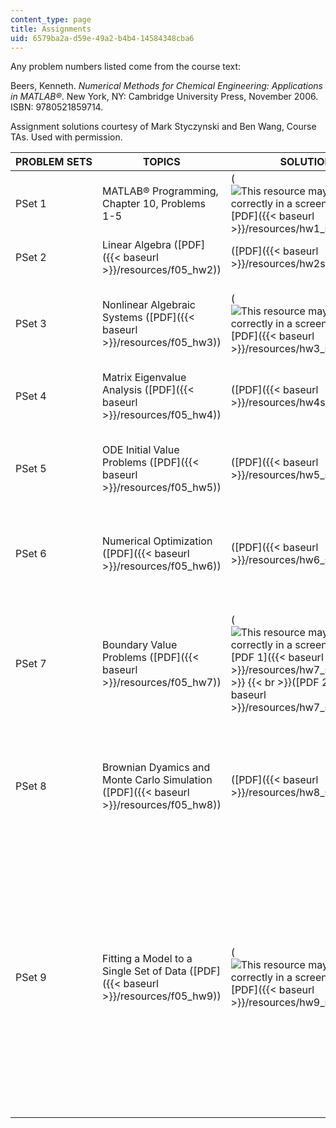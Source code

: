 ```yaml
---
content_type: page
title: Assignments
uid: 6579ba2a-d59e-49a2-b4b4-14584348cba6
---
```


Any problem numbers listed come from the course text:

Beers, Kenneth. _Numerical Methods for Chemical Engineering: Applications in MATLAB®_. New York, NY: Cambridge University Press, November 2006. ISBN: 9780521859714.

Assignment solutions courtesy of Mark Styczynski and Ben Wang, Course TAs. Used with permission.

| PROBLEM SETS | TOPICS | SOLUTIONS | RELATED FILES |
| --- | --- | --- | --- |
| PSet 1 | MATLAB® Programming, Chapter 10, Problems 1-5 | (![This resource may not render correctly in a screen reader.](/images/inacessible.gif)[PDF]({{< baseurl >}}/resources/hw1_soln)) | &nbsp; |
| PSet 2 | Linear Algebra ([PDF]({{< baseurl >}}/resources/f05_hw2)) | ([PDF]({{< baseurl >}}/resources/hw2soln_grading)) | sep\_system\_example.m ([M](/courses/chemical-engineering/10-34-numerical-methods-applied-to-chemical-engineering-fall-2005/assignments/sep_system_example.m)), simple\_1D\_flow.m ([M](/courses/chemical-engineering/10-34-numerical-methods-applied-to-chemical-engineering-fall-2005/assignments/simple_1D_flow.m)) |
| PSet 3 | Nonlinear Algebraic Systems ([PDF]({{< baseurl >}}/resources/f05_hw3)) | (![This resource may not render correctly in a screen reader.](/images/inacessible.gif)[PDF]({{< baseurl >}}/resources/hw3_soln_rev)) | calc\_f\_ex1.m ([M](/courses/chemical-engineering/10-34-numerical-methods-applied-to-chemical-engineering-fall-2005/assignments/calc_f_ex1.m)), CSTR\_2D\_NAE.m ([M](/courses/chemical-engineering/10-34-numerical-methods-applied-to-chemical-engineering-fall-2005/assignments/CSTR_2D_NAE.m)), CSTR\_SS\_ex1.m ([M](/courses/chemical-engineering/10-34-numerical-methods-applied-to-chemical-engineering-fall-2005/assignments/CSTR_SS_ex1.m)), Newton\_2D\_test.m ([M](/courses/chemical-engineering/10-34-numerical-methods-applied-to-chemical-engineering-fall-2005/assignments/Newton_2D_test.m)), polycond\_CSTR.m ([M](/courses/chemical-engineering/10-34-numerical-methods-applied-to-chemical-engineering-fall-2005/assignments/polycond_CSTR.m)), polymer\_flow\_1D.m ([M](/courses/chemical-engineering/10-34-numerical-methods-applied-to-chemical-engineering-fall-2005/assignments/polymer_flow_1D.m)), reduced\_Newton.m ([M](/courses/chemical-engineering/10-34-numerical-methods-applied-to-chemical-engineering-fall-2005/assignments/reduced_Newton.m)), search\_bifurcation.m ([M](/courses/chemical-engineering/10-34-numerical-methods-applied-to-chemical-engineering-fall-2005/assignments/search_bifurcation.m)) |
| PSet 4 | Matrix Eigenvalue Analysis ([PDF]({{< baseurl >}}/resources/f05_hw4)) | ([PDF]({{< baseurl >}}/resources/hw4soln)) | animate\_2D\_vib.m ([M](/courses/chemical-engineering/10-34-numerical-methods-applied-to-chemical-engineering-fall-2005/assignments/animate_2D_vib.m)), lattice\_2D\_vib.m ([M](/courses/chemical-engineering/10-34-numerical-methods-applied-to-chemical-engineering-fall-2005/assignments/lattice_2D_vib.m)), quantum\_1D.m ([M](/courses/chemical-engineering/10-34-numerical-methods-applied-to-chemical-engineering-fall-2005/assignments/quantum_1D.m)), test\_Gershgorin.m ([M](/courses/chemical-engineering/10-34-numerical-methods-applied-to-chemical-engineering-fall-2005/assignments/test_Gershgorin.m)) |
| PSet 5 | ODE Initial Value Problems ([PDF]({{< baseurl >}}/resources/f05_hw5)) | ([PDF]({{< baseurl >}}/resources/hw5_soln)) | arclength\_continuation.m ([M](/courses/chemical-engineering/10-34-numerical-methods-applied-to-chemical-engineering-fall-2005/assignments/arclength_continuation.m)), fit\_enzyme\_batch\_sim1.m ([M](/courses/chemical-engineering/10-34-numerical-methods-applied-to-chemical-engineering-fall-2005/assignments/fit_enzyme_batch_sim1.m)), generate\_phase\_plots\_ex.m ([M](/courses/chemical-engineering/10-34-numerical-methods-applied-to-chemical-engineering-fall-2005/assignments/generate_phase_plots_ex.m)), hermite\_ex.m ([M](/courses/chemical-engineering/10-34-numerical-methods-applied-to-chemical-engineering-fall-2005/assignments/hermite_ex.m)), nonisothermal\_CSTR\_calc\_f.m ([M](/courses/chemical-engineering/10-34-numerical-methods-applied-to-chemical-engineering-fall-2005/assignments/nonisothermal_CSTR_calc_f.m)), nonisothermal\_CSTR\_Da\_scan.m ([M](/courses/chemical-engineering/10-34-numerical-methods-applied-to-chemical-engineering-fall-2005/assignments/nonisothermal_CSTR_Da_scan.m)), PBR\_DAE\_sim.m ([M](/courses/chemical-engineering/10-34-numerical-methods-applied-to-chemical-engineering-fall-2005/assignments/PBR_DAE_sim.m)), QSSA\_ex.m ([M](/courses/chemical-engineering/10-34-numerical-methods-applied-to-chemical-engineering-fall-2005/assignments/QSSA_ex.m)) |
| PSet 6 | Numerical Optimization ([PDF]({{< baseurl >}}/resources/f05_hw6)) | ([PDF]({{< baseurl >}}/resources/hw6_soln)) | control\_1D\_HJB.m ([M](/courses/chemical-engineering/10-34-numerical-methods-applied-to-chemical-engineering-fall-2005/assignments/control_1D_HJB.m)), ellipse\_min.m ([M](/courses/chemical-engineering/10-34-numerical-methods-applied-to-chemical-engineering-fall-2005/assignments/ellipse_min.m)), gradient\_minimizer.m ([M](/courses/chemical-engineering/10-34-numerical-methods-applied-to-chemical-engineering-fall-2005/assignments/gradient_minimizer.m)), optimal\_control.m ([M](/courses/chemical-engineering/10-34-numerical-methods-applied-to-chemical-engineering-fall-2005/assignments/optimal_control.m)), optimal\_design\_CSTR.m ([M](/courses/chemical-engineering/10-34-numerical-methods-applied-to-chemical-engineering-fall-2005/assignments/optimal_design_CSTR.m)), simple\_cost\_func.m ([M](/courses/chemical-engineering/10-34-numerical-methods-applied-to-chemical-engineering-fall-2005/assignments/simple_cost_func.m)), test\_optimal\_control.m ([M](/courses/chemical-engineering/10-34-numerical-methods-applied-to-chemical-engineering-fall-2005/assignments/test_optimal_control.m)) |
| PSet 7 | Boundary Value Problems ([PDF]({{< baseurl >}}/resources/f05_hw7)) | (![This resource may not render correctly in a screen reader.](/images/inacessible.gif)[PDF 1]({{< baseurl >}}/resources/hw7_soln))  {{< br >}}  {{< br >}}([PDF 2]({{< baseurl >}}/resources/hw7_soln_part2)) | BVP\_2D\_Poisson\_FD.m ([M](/courses/chemical-engineering/10-34-numerical-methods-applied-to-chemical-engineering-fall-2005/assignments/BVP_2D_Poisson_FD.m)), BVP\_2D\_Poisson\_FD\_cg.m ([M](/courses/chemical-engineering/10-34-numerical-methods-applied-to-chemical-engineering-fall-2005/assignments/BVP_2D_Poisson_FD_cg.m)), BVP\_field\_Jpattern.m ([M](/courses/chemical-engineering/10-34-numerical-methods-applied-to-chemical-engineering-fall-2005/assignments/BVP_field_Jpattern.m)), catalyst\_nonisothermal\_scan.m ([M](/courses/chemical-engineering/10-34-numerical-methods-applied-to-chemical-engineering-fall-2005/assignments/catalyst_nonisothermal_scan.m)), cholinc\_pcg\_test.m ([M](/courses/chemical-engineering/10-34-numerical-methods-applied-to-chemical-engineering-fall-2005/assignments/cholinc_pcg_test.m)), f\_2D\_uniform.m ([M](/courses/chemical-engineering/10-34-numerical-methods-applied-to-chemical-engineering-fall-2005/assignments/f_2D_uniform.m)), pde\_ex1.m ([M](/courses/chemical-engineering/10-34-numerical-methods-applied-to-chemical-engineering-fall-2005/assignments/pde_ex1.m)), pde\_ex1\_bound.m ([M](/courses/chemical-engineering/10-34-numerical-methods-applied-to-chemical-engineering-fall-2005/assignments/pde_ex1_bound.m)), polygon1\_geom.m ([M](/courses/chemical-engineering/10-34-numerical-methods-applied-to-chemical-engineering-fall-2005/assignments/polygon1_geom.m)), stove\_top\_3D\_FD.m ([M](/courses/chemical-engineering/10-34-numerical-methods-applied-to-chemical-engineering-fall-2005/assignments/stove_top_3D_FD.m)), tubular\_reactor\_2rxn\_dyn\_sim.m ([M](/courses/chemical-engineering/10-34-numerical-methods-applied-to-chemical-engineering-fall-2005/assignments/tubular_reactor_2rxn_dyn_sim.m)), tubular\_reactor\_2rxn\_SS.m ([M](/courses/chemical-engineering/10-34-numerical-methods-applied-to-chemical-engineering-fall-2005/assignments/tubular_reactor_2rxn_SS.m)) |
| PSet 8 | Brownian Dyamics and Monte Carlo Simulation ([PDF]({{< baseurl >}}/resources/f05_hw8)) | ([PDF]({{< baseurl >}}/resources/hw8_soln)) | BD\_1D.m ([M](/courses/chemical-engineering/10-34-numerical-methods-applied-to-chemical-engineering-fall-2005/assignments/BD_1D.m)), genetic\_minimizer.m ([M](/courses/chemical-engineering/10-34-numerical-methods-applied-to-chemical-engineering-fall-2005/assignments/genetic_minimizer.m)), global\_min\_cost\_func.m ([M](/courses/chemical-engineering/10-34-numerical-methods-applied-to-chemical-engineering-fall-2005/assignments/global_min_cost_func.m)), Ising\_lattice\_MC.m ([M](/courses/chemical-engineering/10-34-numerical-methods-applied-to-chemical-engineering-fall-2005/assignments/Ising_lattice_MC.m)), make\_Ising\_lattice\_MC\_movie.m ([M](/courses/chemical-engineering/10-34-numerical-methods-applied-to-chemical-engineering-fall-2005/assignments/make_Ising_lattice_MC_movie.m)), MC\_NVT\_sim1.m ([M](/courses/chemical-engineering/10-34-numerical-methods-applied-to-chemical-engineering-fall-2005/assignments/MC_NVT_sim1.m)), simulated\_annealing.m ([M](/courses/chemical-engineering/10-34-numerical-methods-applied-to-chemical-engineering-fall-2005/assignments/simulated_annealing.m)), TDGL\_A\_2D.m ([M](/courses/chemical-engineering/10-34-numerical-methods-applied-to-chemical-engineering-fall-2005/assignments/TDGL_A_2D.m)), test\_simulated\_annealing.m ([M](/courses/chemical-engineering/10-34-numerical-methods-applied-to-chemical-engineering-fall-2005/assignments/test_simulated_annealing.m)) |
| PSet 9 | Fitting a Model to a Single Set of Data ([PDF]({{< baseurl >}}/resources/f05_hw9)) | (![This resource may not render correctly in a screen reader.](/images/inacessible.gif)[PDF]({{< baseurl >}}/resources/hw9_soln)) | batch\_kinetics\_dynamics\_ex.m ([M](/courses/chemical-engineering/10-34-numerical-methods-applied-to-chemical-engineering-fall-2005/assignments/batch_kinetics_dynamics_ex.m)), Bayes\_1D\_HPD\_MR.m ([M](/courses/chemical-engineering/10-34-numerical-methods-applied-to-chemical-engineering-fall-2005/assignments/Bayes_1D_HPD_MR.m)), Bayes\_1D\_HPD\_SR.m ([M](/courses/chemical-engineering/10-34-numerical-methods-applied-to-chemical-engineering-fall-2005/assignments/Bayes_1D_HPD_SR.m)), Bayes\_2D\_HPD\_MR.m ([M](/courses/chemical-engineering/10-34-numerical-methods-applied-to-chemical-engineering-fall-2005/assignments/Bayes_2D_HPD_MR.m)), Bayes\_2D\_HPD\_SR.m ([M](/courses/chemical-engineering/10-34-numerical-methods-applied-to-chemical-engineering-fall-2005/assignments/Bayes_2D_HPD_SR.m)), Bayes\_MCMC\_1Dmarginal\_MR.m ([M](/courses/chemical-engineering/10-34-numerical-methods-applied-to-chemical-engineering-fall-2005/assignments/Bayes_MCMC_1Dmarginal_MR.m)), Bayes\_MCMC\_1Dmarginal\_MRSL.m ([M](/courses/chemical-engineering/10-34-numerical-methods-applied-to-chemical-engineering-fall-2005/assignments/Bayes_MCMC_1Dmarginal_MRSL.m)), Bayes\_MCMC\_1Dmarginal\_SR.m ([M](/courses/chemical-engineering/10-34-numerical-methods-applied-to-chemical-engineering-fall-2005/assignments/Bayes_MCMC_1Dmarginal_SR.m)), Bayes\_MCMC\_2Dmarginal\_MR.m ([M](/courses/chemical-engineering/10-34-numerical-methods-applied-to-chemical-engineering-fall-2005/assignments/Bayes_MCMC_2Dmarginal_MR.m)), Bayes\_MCMC\_2Dmarginal\_MRSL.m ([M](/courses/chemical-engineering/10-34-numerical-methods-applied-to-chemical-engineering-fall-2005/assignments/Bayes_MCMC_2Dmarginal_MRSL.m)), Bayes\_MCMC\_2Dmarginal\_SR.m ([M](/courses/chemical-engineering/10-34-numerical-methods-applied-to-chemical-engineering-fall-2005/assignments/Bayes_MCMC_2Dmarginal_SR.m)), Bayes\_MCMC\_pred\_MR.m ([M](/courses/chemical-engineering/10-34-numerical-methods-applied-to-chemical-engineering-fall-2005/assignments/Bayes_MCMC_pred_MR.m)), Bayes\_MCMC\_pred\_MRSL.m ([M](/courses/chemical-engineering/10-34-numerical-methods-applied-to-chemical-engineering-fall-2005/assignments/Bayes_MCMC_pred_MRSL.m)), Bayes\_MCMC\_pred\_SR.m ([M](/courses/chemical-engineering/10-34-numerical-methods-applied-to-chemical-engineering-fall-2005/assignments/Bayes_MCMC_pred_SR.m)), calc\_g\_1Dinterval.m ([M](/courses/chemical-engineering/10-34-numerical-methods-applied-to-chemical-engineering-fall-2005/assignments/calc_g_1Dinterval.m)), calc\_MRSL\_posterior.m ([M](/courses/chemical-engineering/10-34-numerical-methods-applied-to-chemical-engineering-fall-2005/assignments/calc_MRSL_posterior.m)), calc\_yhat\_kinetic\_ex1.m ([M](/courses/chemical-engineering/10-34-numerical-methods-applied-to-chemical-engineering-fall-2005/assignments/calc_yhat_kinetic_ex1.m)), calc\_yhat\_linear\_model.m ([M](/courses/chemical-engineering/10-34-numerical-methods-applied-to-chemical-engineering-fall-2005/assignments/calc_yhat_linear_model.m)), calc\_Yhat\_reaction\_ex\_dynamic\_MR.m ([M](/courses/chemical-engineering/10-34-numerical-methods-applied-to-chemical-engineering-fall-2005/assignments/calc_Yhat_reaction_ex_dynamic_MR.m)), sim\_anneal\_MR.m ([M](/courses/chemical-engineering/10-34-numerical-methods-applied-to-chemical-engineering-fall-2005/assignments/sim_anneal_MR.m)), sim\_anneal\_MRSL.m ([M](/courses/chemical-engineering/10-34-numerical-methods-applied-to-chemical-engineering-fall-2005/assignments/sim_anneal_MRSL.m))